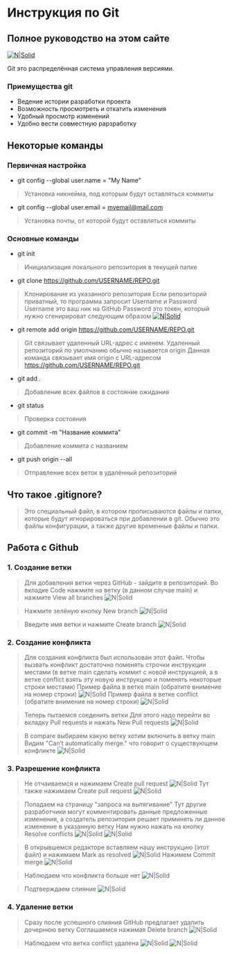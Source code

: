 # Инструкция по Git
## Полное руководство на этом сайте

[![N|Solid](https://git-scm.com/images/logo@2x.png)](https://git-scm.com/docs)


Git это распределённая система управления версиями.

### Приемущества git
- Ведение истории разработки проекта
- Возможность просмотреть и откатить изменения
- Удобный просмотр изменений
- Удобно вести совместную рарзработку

## Некоторые команды
### Первичная настройка
- git config --global user.name = "My Name"
> Установка никнейма, под которым будут оставляться коммиты
- git config --global user.email = myemail@mail.com
> Установка почты, от которой будут оставляться коммиты

### Основные команды
- git init
> Инициализация локального репозитория в текущей папке
- git clone https://github.com/USERNAME/REPO.git
> Клонирование из указанного репозитория
> Если репозиторий приватный, то программа запросит Username и Password
> Username это ваш ник на GitHub
> Password это токен, который нужно сгенирироват следующим образом
[![N|Solid](https://miro.medium.com/max/1400/1*SSRjtoQ0H2X3SBPOiJ5rZw.jpeg)](https://docs.github.com/ru/authentication/keeping-your-account-and-data-secure/creating-a-personal-access-token)
- git remote add origin https://github.com/USERNAME/REPO.git
> Git связывает удаленный URL-адрес с именем. Удаленный репозиторий по умолчанию обычно называется origin
> Данная команда связывает имя origin с URL-адресом https://github.com/USERNAME/REPO.git
- git add .
> Добавление всех файлов в состояние ожидания
- git status
> Проверка состояния
- git commit -m "Название коммита"
> Добавление коммита с названием
- git push origin --all
> Отправление всех веток в удалённый репозиторий

## Что такое .gitignore?

> Это специальный файл, в котором
> прописываются файлы и папки,
> которые будут игнорироваться при
> добавлении в git. Обычно это файлы 
> конфигурации, а также другие
>  временные файлы и папки. 

## Работа с Github

### 1. Создание ветки
> Для добавления ветки через GitHub - зайдите в репозиторий.
> Во вкладке Code нажмите на ветку (в данном случае main) и нажмите View all branches
![N|Solid](https://sun9-west.userapi.com/sun9-2/s/v1/ig2/Dhh4Xf7-wbUHfiX1RzVZGSV5oN7KsUwcVfStJwfjsIAk2iN5K1BNcGMPn5mLILm2n_57iKcbVljLf9LryY9hVaLC.jpg?size=1280x766&quality=96&type=album)

> Нажмите зелёную кнопку New branch
![N|Solid](https://sun9-north.userapi.com/sun9-88/s/v1/ig2/XHHzHCx4-Kwso68LiEKAdG7c_t5MGIe_GXpUeuNyyXHyFOpK0uilz2OKZXYosJtwVwFuL2ZSceQZsPzhPapchcTy.jpg?size=1280x766&quality=96&type=album)

> Введите имя ветки и нажмите Create branch
![N|Solid](https://sun9-east.userapi.com/sun9-20/s/v1/ig2/OAdiaPhDn6bqzH8Ff0ID8F62YZjALBrUF5_o58isANivUDrFO3L4rDoWtKp_rTFODli-xbzEBR6BlH5z4R_woKVC.jpg?size=902x580&quality=96&type=album)

### 2. Создание конфликта

> Для создания конфликта был использован этот файл. Чтобы вызвать конфликт достаточно поменять строчки инструкции местами (в ветке main сделать коммит с новой инструкцией, а в ветке conflict взять эту новую инструкцию и поменять некоторые строки местами)
> Пример файла в ветке main (обратите внимение на номер строки) ![N|Solid](https://sun9-east.userapi.com/sun9-33/s/v1/ig2/9dDJhOBuS7Nh-2zkorEdx7zQuckH4-q8z1WOH7IsMLDA49wP-RnIE_ypsiw7l00gKFwNp1fLIVJes3LGbY9Vv0r7.jpg?size=1280x515&quality=96&type=album)
> Пример файла в ветке conflict (обратите внимение на номер строки)
![N|Solid](https://sun9-west.userapi.com/sun9-8/s/v1/ig2/Rt6EkTnxMunof4pHaoeEqJn9YwiuDsT32XppilUXIc4B0qkyl6mqNbLcX1nmYtHEdvv8CIQ5P-BKQgUBFIkJeO8p.jpg?size=1280x622&quality=96&type=album)

> Теперь пытаемся соеденить ветки
> Для этого надо перейти во вкладку Pull requests и нажать New Pull requests ![N|Solid](https://sun9-east.userapi.com/sun9-29/s/v1/ig2/BAxVEz-53Ob-hdhqeydzf9LqzotMzWlv3C3i_x6A2nPTXt0bMGiANjUYnIBhPbVNnndHbithXtyUFoNlleujyYFg.jpg?size=1280x339&quality=96&type=album)

> В compare выбираем какую ветку хотим включить в ветку main
> Видим "Can’t automatically merge." что говорит о существующем конфликте
![N|Solid](https://sun9-east.userapi.com/sun9-42/s/v1/ig2/0V82IW_ucLwB6RdV8IWSeVq1al4H2qBIfnVme-2gTqPNmIhFzSlpF-jXqqjjJyPX0KvxpY3Ju42MKQ45kacIyqgp.jpg?size=1280x483&quality=96&type=album)

### 3. Разрешение конфликта

> Не отчаиваемся и нажимаем Create pull request
![N|Solid](https://sun9-east.userapi.com/sun9-42/s/v1/ig2/0V82IW_ucLwB6RdV8IWSeVq1al4H2qBIfnVme-2gTqPNmIhFzSlpF-jXqqjjJyPX0KvxpY3Ju42MKQ45kacIyqgp.jpg?size=1280x483&quality=96&type=album)
> Тут также нажимаем Create pull request
![N|Solid](https://sun9-north.userapi.com/sun9-78/s/v1/ig2/PaKwkXlQONZ7u9dI7fpoNOjM9xxnv834c8KloqCjiZalCAN2apfcnxsk-xGBz4q0jC3RJCOVV7UIDDXlYyAPuX3s.jpg?size=1280x756&quality=96&type=album)

> Попадаем на страницу "запроса на вытягивание"
> Тут другие разработчики могут комментировать данные предложенные изменения, а создатель репозитория решает приминять ли данное изменение в указанную ветку
> Нам нужно нажать на кнопку Resolve conflicts
![N|Solid](https://sun9-west.userapi.com/sun9-68/s/v1/ig2/eQpdn6gLlPAF_EaGlq1ur_QtGgefq1732mRVVI4vru9XZUI476TSBHnOYazbBip8pMZhC8kIG35q4b8BdkvWM9jF.jpg?size=1280x762&quality=96&type=album)
![N|Solid](https://sun9-west.userapi.com/sun9-71/s/v1/ig2/TpCIMJc1NSlJKsj54ZKFDhoZxbFlw-vUBzGAMBJ40-bFvg2t-teEyNK12hjq6u5VXkAd3o8QLg4S-u3op8jc7GpY.jpg?size=1280x762&quality=96&type=album)

> В открывшемся редакторе вставляем нашу инструкцию (этот файл) и нажимаем 
> Mark as resolved
![N|Solid](https://sun9-north.userapi.com/sun9-83/s/v1/ig2/-lWkznQvfzALgZ7yLMF1RmC39Cc6k_5HBc_Ffk2qFRiMoFWjG6VIHypF3qEPIXU65BBCJSbMdd9vMdWb_kbyGMrM.jpg?size=1280x762&quality=96&type=album)
> Нажимем Commit merge
![N|Solid](https://sun9-west.userapi.com/sun9-69/s/v1/ig2/es3F0HM0pvn8LWeXfK9-MXCbrYDWCLTYBNcC6BA3Sq1QSQFRbOcT80NchQrQy3A4euv1dw__XIa2SghknmwoZ_UX.jpg?size=1280x762&quality=96&type=album)

> Наблюдаем что конфликта больше нет
![N|Solid](https://sun9-east.userapi.com/sun9-18/s/v1/ig2/8x0p9fhd117ooK05sVWhKgrjzBtY970ejEyDowZljTF0YPwOJfLSkN3xzD1dy9Y1Z7xBLxW4zST3s9dPLl1EUNLg.jpg?size=1280x762&quality=96&type=album)

> Подтверждаем слияние
![N|Solid](https://sun9-west.userapi.com/sun9-16/s/v1/ig2/2cyEt1Gl0OzeQiIy7s7pdlWzqGjnFv9KZDmcYSurXnu-cS0BdQrFrhk2zJhTq6rc1_20AlFvsWKw_G_5UiOmtjan.jpg?size=1280x762&quality=96&type=album)

### 4. Удаление ветки
> Сразу после успешного слияния GitHub предлагает удалить дочернюю ветку
> Соглашаемся нажимая Delete branch
![N|Solid](https://sun9-west.userapi.com/sun9-54/s/v1/ig2/HZC7orBbRsT7jfrgTybD865eIbgL3_MwX2zFOJw3Lcf-eDKo7CjY8Vs4VhG7tBqALQcNr83ABP5Pzb7smoS1IoJN.jpg?size=1280x762&quality=96&type=album)

> Наблюдаем что ветка conflict удалена
![N|Solid](https://sun9-north.userapi.com/sun9-77/s/v1/ig2/gpKoB439D4EEFZgUIrgPo-xOkgxuez5nqPOcprDVaZ0eEYjHS8LK_o-jPQ4eTaiundbkDU1JLoWqeHLl47i7Z6ti.jpg?size=1280x762&quality=96&type=album)
![N|Solid](https://sun9-north.userapi.com/sun9-83/s/v1/ig2/jdXo7FBFXkZMSzwiEIK6PAIgDHMmXF3AC6INaozXhzdhWeEUYFYWrjJVKomjaLYgpagief8iC9KW3cxvW52AGf1F.jpg?size=1280x762&quality=96&type=album)
